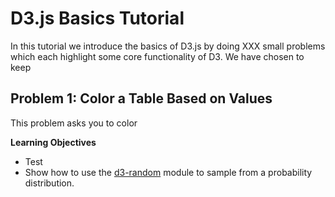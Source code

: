 # D3.js Basics Tutorial 
In this tutorial we introduce the basics of D3.js by doing XXX small problems which each highlight
some core functionality of D3. We have chosen to keep 

## Problem 1: Color a Table Based on Values
This problem asks you to color 

**Learning Objectives**
* Test
* Show how to use the [d3-random](https://github.com/d3/d3-random) module to sample from a probability distribution. 